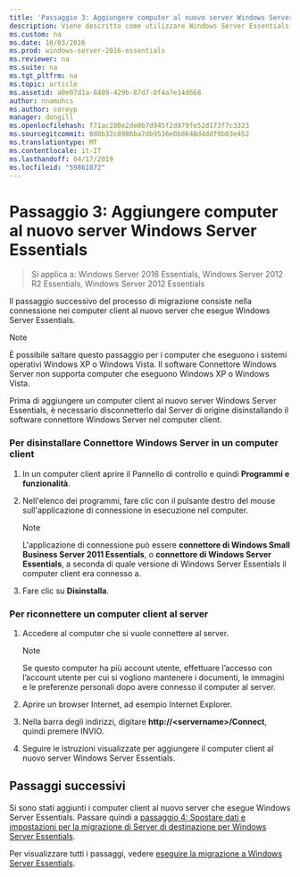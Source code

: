 ```yaml
---
title: 'Passaggio 3: Aggiungere computer al nuovo server Windows Server Essentials'
description: Viene descritto come utilizzare Windows Server Essentials
ms.custom: na
ms.date: 10/03/2016
ms.prod: windows-server-2016-essentials
ms.reviewer: na
ms.suite: na
ms.tgt_pltfrm: na
ms.topic: article
ms.assetid: a0e07d1a-8409-429b-87d7-0f4a7e14d668
author: nnamuhcs
ms.author: coreyp
manager: dongill
ms.openlocfilehash: f71ac280e2de0b7d945f2d979fe52d173f7c3323
ms.sourcegitcommit: 0d0b32c8986ba7db9536e0b8648d4ddf9b03e452
ms.translationtype: MT
ms.contentlocale: it-IT
ms.lasthandoff: 04/17/2019
ms.locfileid: "59861872"
---
```

# <a name="step-3-join-computers-to-the-new-windows-server-essentials-server"></a>Passaggio 3: Aggiungere computer al nuovo server Windows Server Essentials

>Si applica a: Windows Server 2016 Essentials, Windows Server 2012 R2 Essentials, Windows Server 2012 Essentials

Il passaggio successivo del processo di migrazione consiste nella connessione nei computer client al nuovo server che esegue Windows Server Essentials.  
  
> [!NOTE]
>  È possibile saltare questo passaggio per i computer che eseguono i sistemi operativi Windows XP o Windows Vista. Il software Connettore Windows Server non supporta computer che eseguono Windows XP o Windows Vista.  
  
 Prima di aggiungere un computer client al nuovo server Windows Server Essentials, è necessario disconnetterlo dal Server di origine disinstallando il software connettore Windows Server nel computer client.  
  
### <a name="to-uninstall-windows-server-connector-on-a-client-computer"></a>Per disinstallare Connettore Windows Server in un computer client  
  
1.  In un computer client aprire il Pannello di controllo e quindi **Programmi e funzionalità**.  
  
2.  Nell'elenco dei programmi, fare clic con il pulsante destro del mouse sull'applicazione di connessione in esecuzione nel computer.  
  
    > [!NOTE]
    >  L'applicazione di connessione può essere **connettore di Windows Small Business Server 2011 Essentials**, o **connettore di Windows Server Essentials**, a seconda di quale versione di Windows Server Essentials il computer client era connesso a.  
  
3.  Fare clic su **Disinstalla**.  
  
### <a name="to-reconnect-a-client-computer-to-the-server"></a>Per riconnettere un computer client al server  
  
1.  Accedere al computer che si vuole connettere al server.  
  
    > [!NOTE]
    >  Se questo computer ha più account utente, effettuare l’accesso con l’account utente per cui si vogliono mantenere i documenti, le immagini e le preferenze personali dopo avere connesso il computer al server.  
  
2.  Aprire un browser Internet, ad esempio Internet Explorer.  
  
3.  Nella barra degli indirizzi, digitare **http://<servername\>/Connect**, quindi premere INVIO.  
  
4.  Seguire le istruzioni visualizzate per aggiungere il computer client al nuovo server Windows Server Essentials.  
  
## <a name="next-steps"></a>Passaggi successivi  
 Si sono stati aggiunti i computer client al nuovo server che esegue Windows Server Essentials. Passare quindi a [passaggio 4: Spostare dati e impostazioni per la migrazione di Server di destinazione per Windows Server Essentials](Step-4--Move-settings-and-data-to-the-Destination-Server-for-Windows-Server-Essentials-migration.md).  
  

Per visualizzare tutti i passaggi, vedere [eseguire la migrazione a Windows Server Essentials](Migrate-from-Previous-Versions-to-Windows-Server-Essentials-or-Windows-Server-Essentials-Experience.md).

